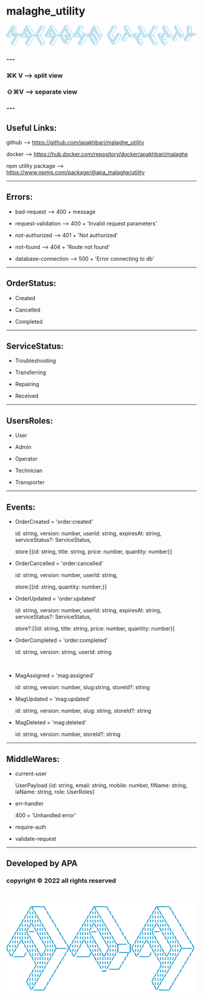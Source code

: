 # malaghe_utility

![malaghe_utility_ascii](malaghe_utility_ascii.png)

### ---

### ⌘K V --> split view

### ⇧⌘V --> separate view

### ---

## Useful Links:

github --> https://github.com/apakhbari/malaghe_utility

docker --> https://hub.docker.com/repository/docker/apakhbari/malaghe

npm utility package --> https://www.npmjs.com/package/@apa_malaghe/utility

---

## Errors:

- bad-request --> 400 + message

- request-validation --> 400 + 'Invalid request parameters'

- not-authorized --> 401 + 'Not authorized'

- not-found --> 404 + 'Route not found'

- database-connection --> 500 + 'Error connecting to db'

---

## OrderStatus:

- Created

- Cancelled

- Completed

---

## ServiceStatus:

- Troubleshooting

- Transferring

- Repairing

- Received

---

## UsersRoles:

- User

- Admin

- Operator

- Technician

- Transporter

---

## Events:

- OrderCreated = 'order:created'

  id: string, version: number, userId: string, expiresAt: string, serviceStatus?: ServiceStatus,

  store:[{id: string, title: string, price: number, quantity: number}]

- OrderCancelled = 'order:cancelled'

  id: string, version: number, userId: string,

  store:[{id: string, quantity: number;}]

- OrderUpdated = 'order:updated'

  id: string, version: number, userId: string, expiresAt: string, serviceStatus?: ServiceStatus,

  store?:[{id: string, title: string, price: number, quantity: number}]

- OrderCompleted = 'order:completed'

  id: string, version: string, userId: string

<br>

- MagAssigned = 'mag:assigned'

  id: string, version: number, slug:string, storeId?: string

- MagUpdated = 'mag:updated'

  id: string, version: number, slug: string, storeId?: string

- MagDeleted = 'mag:deleted'

  id: string, version: number, storeId?: string

---

## MiddleWares:

- current-user

  UserPayload {id: string, email: string, mobile: number, fiName: string, laName: string, role: UserRoles}

- err-handler

  400 + 'Unhandled error'

- require-auth

- validate-request

---

## Developed by APA

### copyright © 2022 all rights reserved

<br>

![apa_ascii](apa_ascii.png)
